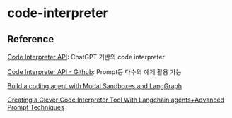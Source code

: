 # code-interpreter


## Reference

[Code Interpreter API](https://blog.langchain.dev/code-interpreter-api/): ChatGPT 기반의 code interpreter

[Code Interpreter API - Github](https://github.com/shroominic/codeinterpreter-api/tree/main): Prompt등 다수의 예제 활용 가능


[Build a coding agent with Modal Sandboxes and LangGraph](https://modal.com/docs/examples/agent)

[Creating a Clever Code Interpreter Tool With Langchain agents+Advanced Prompt Techniques](https://medium.com/latinxinai/creating-a-clever-code-interpreter-tool-with-langchain-agents-advanced-prompt-techniques-3d7b493cc580)
